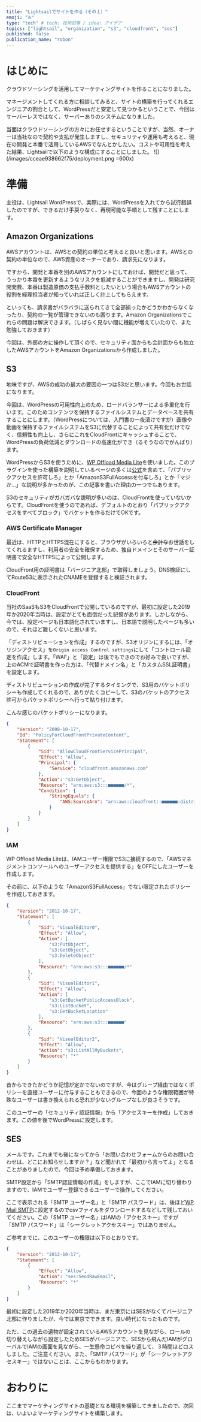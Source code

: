 ```yaml
---
title: "Lightsailでサイトを作る（その１）"
emoji: "⛵"
type: "tech" # tech: 技術記事 / idea: アイデア
topics: ["lightsail", "organization", "s3", "cloudfront", "ses"]
published: false
publication_name: "robon"
---
```


# はじめに
クラウドソーシングを活用してマーケティングサイトを作ることになりました。

マネージメントしてくれる方に相談してみると、サイトの構築を行ってくれるエンジニアの割合として、WordPressだと安定して見つかるということで、今回はサーバーレスではなく、サーバーありのシステムになりました。

当面はクラウドソーシングの方々にお任せするということですが、当然、オーナーは当社なので契約や支払が発生しますし、セキュリティや運用も考えると、現在の開発と本番で活用しているAWSでなんとかしたい。コストや可用性を考えた結果、Lightsailで以下のような構成にすることにしました。
![](/images/cceae938662f75/deployment.png =600x)

# 準備
主役は、Lightsail WordPressで、実際には、WordPressを入れてから試行錯誤したのですが、できるだけ手戻りなく、再現可能な手順として残すことにします。

## Amazon Organizations
AWSアカウントは、AWSとの契約の単位と考えると良いと思います。AWSとの契約の単位なので、AWS資産のオーナーであり、請求先になります。

ですから、開発と本番を別のAWSアカウントにしておけば、開発だと思って、うっかり本番を更新するようなリスクを低減することができますし、開発は研究開発費、本番は製造原価の支払手数料としたいという場合もAWSアカウントの役割を経理担当者が知っていれば正しく計上してもらえます。

といっても、請求書がバラバラに送られてきて全部揃ったかどうかわからなくなったり、契約の一覧が管理できないのも困ります。Amazon Organizationsでこれらの問題は解決できます。（しばらく見ない間に機能が増えていたので、また勉強しておきます）

今回は、外部の方に操作して頂くので、セキュリティ面からも会計面からも独立したAWSアカウントをAmazon Organizationsから作成しました。

## S3
地味ですが、AWSの成功の最大の要因の一つはS3だと思います。今回もお世話になります。

今回は、WordPressの可用性向上のため、ロードバランサーによる多重化を行います。このためコンテンツを保持するファイルシステムとデータベースを共有することにします。（WordPressについては、入門書の一夜漬けですが）画像や動画を保持するファイルシステムをS3に代替することによって共有化だけでなく、信頼性も向上し、さらにこれをCloudFrontにキャッシュすることで、WordPressの負荷低減とダウンロードの高速化ができ（るそうなのでがんばり）ます。

WordPressからS3を使うために、[WP Offload Media Lite](https://ja.wordpress.org/plugins/amazon-s3-and-cloudfront/)を使いました。このプラグインを使った構築を説明しているページの多くは[公式](https://aws.amazon.com/jp/tutorials/launch-load-balanced-wordpress-website/)を含めて、「パブリックアクセスを許可しろ」とか「AmazonS3FullAccessを付与しろ」とか「マジか…」な説明が多かったのが、この記事を書いた理由の一つでもあります。

S3のセキュリティがガバガバな説明が多いのは、CloudFrontを使っていないからです。CloudFrontを使うのであれば、デフォルトのとおり「パブリックアクセスをすべてブロック」でバケットを作るだけでOKです。

### AWS Certificate Manager
最近は、HTTPとHTTPS混在にすると、ブラウザがいろいろと~~余計な~~お世話をしてくれるますし、利用者の安全を確保するため、独自ドメインとそのサーバー証明書で安全なHTTPSによって公開します。

CloudFront用の証明書は「バージニア北部」で取得しましょう。DNS検証にしてRoute53に表示されたCNAMEを登録すると検証されます。

### CloudFront
当社のSaaSもS3をCloudFrontで公開しているのですが、最初に設定した2019年か2020年当時は、設定がとても面倒だった記憶があります。しかしながら、今では、設定ページも日本語化されていますし、日本語で説明したページも多いので、それほど難しくないと思います。

「ディストリビューションを作成」するのですが、S3オリジンにするには、「オリジンアクセス」を`Origin access Control settings`にして「コントロール設定を作成」します。「WAF」と「設定」は後でもできのでお好みで良いですが、上のACMで証明書を作った方は、「代替ドメイン名」と「カスタムSSL証明書」を設定します。

ディストリビューションの作成が完了するタイミングで、S3用のバケットポリシーも作成してくれるので、ありがたくコピーして、S3のバケットのアクセス許可からパケットポリシーへ行って貼り付けます。

こんな感じのパケットポリシーになります。
```json
{
    "Version": "2008-10-17",
    "Id": "PolicyForCloudFrontPrivateContent",
    "Statement": [
        {
            "Sid": "AllowCloudFrontServicePrincipal",
            "Effect": "Allow",
            "Principal": {
                "Service": "cloudfront.amazonaws.com"
            },
            "Action": "s3:GetObject",
            "Resource": "arn:aws:s3:::■■■■■■/*",
            "Condition": {
                "StringEquals": {
                    "AWS:SourceArn": "arn:aws:cloudfront::■■■■■■:distribution/■■■■■■"
                }
            }
        }
    ]
}
```

### IAM
WP Offload Media Liteは、IAMユーザー権限でS3に接続するので、「AWSマネジメントコンソールへのユーザーアクセスを提供する」をOFFにしたユーザーを作成します。

その前に、以下のような「AmazonS3FullAccess」でない限定されたポリシーを作成しておきます。
```json
{
    "Version": "2012-10-17",
    "Statement": [
        {
            "Sid": "VisualEditor0",
            "Effect": "Allow",
            "Action": [
                "s3:PutObject",
                "s3:GetObject",
                "s3:DeleteObject"
            ],
            "Resource": "arn:aws:s3:::■■■■■■/*"
        },
        {
            "Sid": "VisualEditor1",
            "Effect": "Allow",
            "Action": [
                "s3:GetBucketPublicAccessBlock",
                "s3:ListBucket",
                "s3:GetBucketLocation"
            ],
            "Resource": "arn:aws:s3:::■■■■■■"
        },
        {
            "Sid": "VisualEditor2",
            "Effect": "Allow",
            "Action": "s3:ListAllMyBuckets",
            "Resource": "*"
        }
    ]
}
```

昔からできたかどうか記憶が定かでないのですが、今はグループ経由ではなくポリシーを直接ユーザーに付与することもできるので、今回のような権限範囲が特殊なユーザーは書き換えられる恐れが少ないグループなしが良さそうです。

このユーザーの「セキュリティ認証情報」から「アクセスキーを作成」しておきます。この値を後でWordPressに設定します。

## SES
メールです。これまでも後になってから「お問い合わせフォームからのお問い合わせは、どこにお知らせしますか？」など聞かれて「最初から言ってよ」となることがありましたので、今回は予め準備しておきます。

SMTP設定から「SMTP認証情報の作成」をしますが、ここでIAMに切り替わりますので、IAMでユーザー登録できるユーザーで操作してください。

ここで表示される「SMTP ユーザー名」と「SMTP パスワード」は、後ほど[WP Mail SMTP](https://ja.wordpress.org/plugins/wp-mail-smtp/)に設定するのでcsvファイルをダウンロードするなどして残しておいてください。この「SMTP ユーザー名」はIAMの「アクセスキー」ですが「SMTP パスワード」は「シークレットアクセスキー」ではありません。

ご参考までに、このユーザーの権限は以下のとおりです。
```json
{
    "Version": "2012-10-17",
    "Statement": [
        {
            "Effect": "Allow",
            "Action": "ses:SendRawEmail",
            "Resource": "*"
        }
    ]
}
```

最初に設定した2019年か2020年当時は、まだ東京にはSESがなくてバージニア北部に作りましたが、今では東京でできます。良い時代になったものです。

ただ、この過去の遺物が設定されているAWSアカウントを見ながら、ロールの切り替えしながら設定したためSESがバージニアで、SESから飛んだIAMがグローバルでIAMの画面を見ながら、一生懸命コピペを繰り返して、３時間ほどロスしました。ご注意ください。また、「SMTP パスワード」が「シークレットアクセスキー」ではないことは、ここからもわかります。

# おわりに
ここまでマーケティングサイトの基礎となる環境を構築してきましたので、次回は、いよいよマーケティングサイトを構築します。
